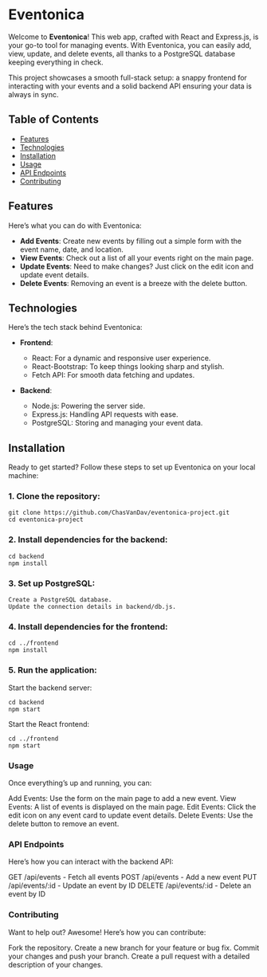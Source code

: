 # Eventonica

Welcome to **Eventonica**! This web app, crafted with React and Express.js, is your go-to tool for managing events. With Eventonica, you can easily add, view, update, and delete events, all thanks to a PostgreSQL database keeping everything in check.

This project showcases a smooth full-stack setup: a snappy frontend for interacting with your events and a solid backend API ensuring your data is always in sync.

## Table of Contents

- [Features](#features)
- [Technologies](#technologies)
- [Installation](#installation)
- [Usage](#usage)
- [API Endpoints](#api-endpoints)
- [Contributing](#contributing)

## Features

Here’s what you can do with Eventonica:

- **Add Events**: Create new events by filling out a simple form with the event name, date, and location.
- **View Events**: Check out a list of all your events right on the main page.
- **Update Events**: Need to make changes? Just click on the edit icon and update event details.
- **Delete Events**: Removing an event is a breeze with the delete button.

## Technologies

Here’s the tech stack behind Eventonica:

- **Frontend**:
  - React: For a dynamic and responsive user experience.
  - React-Bootstrap: To keep things looking sharp and stylish.
  - Fetch API: For smooth data fetching and updates.

- **Backend**:
  - Node.js: Powering the server side.
  - Express.js: Handling API requests with ease.
  - PostgreSQL: Storing and managing your event data.

## Installation

Ready to get started? Follow these steps to set up Eventonica on your local machine:

### 1. Clone the repository:
```
git clone https://github.com/ChasVanDav/eventonica-project.git
cd eventonica-project

```

### 2. Install dependencies for the backend:
```
cd backend
npm install

```

### 3. Set up PostgreSQL:
```
Create a PostgreSQL database.
Update the connection details in backend/db.js.

```

### 4. Install dependencies for the frontend:
```
cd ../frontend
npm install

```

### 5. Run the application:
Start the backend server:
```
cd backend
npm start

```

Start the React frontend:

```
cd ../frontend
npm start

```

### Usage
Once everything’s up and running, you can:

Add Events: Use the form on the main page to add a new event.
View Events: A list of events is displayed on the main page.
Edit Events: Click the edit icon on any event card to update event details.
Delete Events: Use the delete button to remove an event.

### API Endpoints
Here’s how you can interact with the backend API:

GET /api/events - Fetch all events
POST /api/events - Add a new event
PUT /api/events/:id - Update an event by ID
DELETE /api/events/:id - Delete an event by ID

### Contributing
Want to help out? Awesome! Here’s how you can contribute:

Fork the repository.
Create a new branch for your feature or bug fix.
Commit your changes and push your branch.
Create a pull request with a detailed description of your changes.